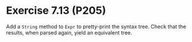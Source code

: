# Exercise 7.13 (P205)

Add a `String` method to `Expr` to pretty-print the syntax tree.
Check that the results, when parsed again, yield an equivalent tree.
